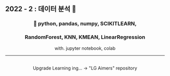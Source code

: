 ## 2022 - 2 : 데이터 분석 💜
<div align="center">
  
  ### 🔧 python, pandas, numpy, SCIKITLEARN, 
  ### RandomForest, KNN, KMEAN, LinearRegression
  with. jupyter notebook, colab
  <br>
  <hr>
  <br>
  Upgrade Learning ing... -> "LG Aimers" repository
</div>
